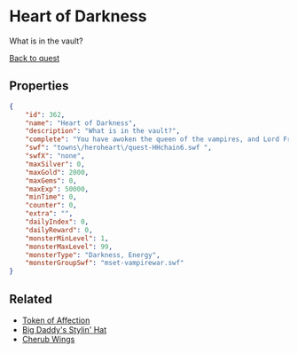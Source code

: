 # Heart of Darkness

What is in the vault?

[Back to quest](../quests.md)

## Properties

```json
{
    "id": 362,
    "name": "Heart of Darkness",
    "description": "What is in the vault?",
    "complete": "You have awoken the queen of the vampires, and Lord Frydae XIII looks like he might finally believe in love. You have saved The Forest of Infinite Terror and Hero's Heart Day!",
    "swf": "towns\/heroheart\/quest-HHchain6.swf ",
    "swfX": "none",
    "maxSilver": 0,
    "maxGold": 2000,
    "maxGems": 0,
    "maxExp": 50000,
    "minTime": 0,
    "counter": 0,
    "extra": "",
    "dailyIndex": 0,
    "dailyReward": 0,
    "monsterMinLevel": 1,
    "monsterMaxLevel": 99,
    "monsterType": "Darkness, Energy",
    "monsterGroupSwf": "mset-vampirewar.swf"
}
```

## Related

- [Token of Affection](../items/707-token-of-affection.md)
- [Big Daddy's Stylin' Hat](../items/1498-big-daddy-s-stylin-hat.md)
- [Cherub Wings](../items/1500-cherub-wings.md)

